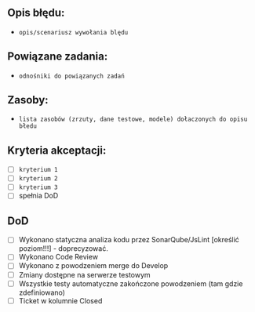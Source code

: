 ## Opis błędu:

- ```opis/scenariusz wywołania blędu ```

## Powiązane zadania:

- ```odnośniki do powiązanych zadań```

## Zasoby:

- ```lista zasobów (zrzuty, dane testowe, modele) dołaczonych do opisu błedu```

## Kryteria akceptacji:
* [ ] ```kryterium 1```
* [ ] ```kryterium 2```
* [ ] ```kryterium 3```
* [ ] spełnia DoD

## DoD
* [ ] Wykonano statyczna analiza kodu przez SonarQube/JsLint [określić poziom!!!] - doprecyzować.
* [ ] Wykonano Code Review 
* [ ] Wykonano z powodzeniem merge do Develop 
* [ ] Zmiany dostępne na serwerze testowym
* [ ] Wszystkie testy automatyczne zakończone powodzeniem (tam gdzie zdefiniowano) 
* [ ] Ticket w kolumnie Closed 